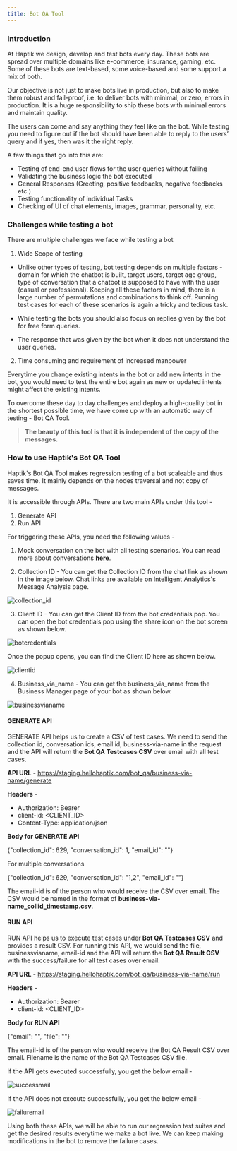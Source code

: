 ```yaml
---
title: Bot QA Tool
---
```


### Introduction

At Haptik we design, develop and test bots every day. These bots are spread over multiple domains like e-commerce, insurance, gaming, etc. Some of these bots are text-based, some voice-based and some support a mix of both.

Our objective is not just to make bots live in production, but also to make them robust and fail-proof, i.e. to deliver bots with minimal, or zero, errors in production. It is a huge responsibility to ship these bots with minimal errors and maintain quality.

The users can come and say anything they feel like on the bot. While testing you need to figure out if the bot should have been able to reply to the users’ query and if yes, then was it the right reply. 

A few things that go into this are:

- Testing of end-end user flows for the user queries without failing
- Validating the business logic the bot executed
- General Responses (Greeting, positive feedbacks, negative feedbacks etc.)
- Testing functionality of individual Tasks
- Checking of UI of chat elements, images, grammar, personality, etc.

### Challenges while testing a bot

There are multiple challenges we face while testing a bot

1. Wide Scope of testing
 
  - Unlike other types of testing, bot testing depends on multiple factors - domain for which the chatbot is built, target users, target age group, type of conversation that a chatbot is supposed to have with the user (casual or professional). Keeping all these factors in mind, there is a large number of permutations and combinations to think off. Running test cases for each of these scenarios is again a tricky and tedious task.
 
  - While testing the bots you should also focus on replies given by the bot for free form queries.
 
  - The response that was given by the bot when it does not understand the user queries. 
 
2. Time consuming and requirement of increased manpower

Everytime you change existing intents in the bot or add new intents in the bot, you would need to test the entire bot again as new or updated intents might affect the existing intents.

To overcome these day to day challenges and deploy a high-quality bot in the shortest possible time,  we have come up with an automatic way of testing - Bot QA Tool.

> **The beauty of this tool is that it is independent of the copy of the messages.**

### How to use Haptik's Bot QA Tool

Haptik's Bot QA Tool makes regression testing of a bot scaleable and thus saves time. It mainly depends on the nodes traversal and not copy of messages. 

It is accessible through APIs. There are two main APIs under this tool -

1. Generate API
2. Run API

For triggering these APIs, you need the following values -

1. Mock conversation on the bot with all testing scenarios. You can read more about conversations [**here**](https://docs.haptik.ai/bot-analytics/overview#conversations).

2. Collection ID - You can get the Collection ID from the chat link as shown in the image below. Chat links are available on Intelligent Analytics's Message Analysis page.

![collection_id](/assets/collection_id.png)

3. Client ID - You can get the Client ID from the bot credentials pop. You can open the bot credentials pop using the share icon on the bot screen as shown below.

![botcredentials](/assets/botcredentials.png)

Once the popup opens, you can find the Client ID here as shown below.

![clientid](/assets/clientid.png)

4. Business_via_name - You can get the business_via_name from the Business Manager page of your bot as shown below.

![businessvianame](/assets/businessvianame.png)

#### **GENERATE API**

GENERATE API helps us to create a CSV of test cases. We need to send the collection id, conversation ids, email id, business-via-name in the request and the API will return the **Bot QA Testcases CSV** over email with all test cases.

**API URL** - https://staging.hellohaptik.com/bot_qa/business-via-name/generate

**Headers** -

- Authorization: Bearer <TOKEN>
- client-id: <CLIENT_ID>
- Content-Type: application/json

**Body for GENERATE API**

{"collection_id": 629, "conversation_id": 1, "email_id": "<email-id>"}
 
For multiple conversations

{"collection_id": 629, "conversation_id": "1,2", "email_id": "<email-id>"}
 
The email-id is of the person who would receive the CSV over email. The CSV would be named in the format of **business-via-name_collid_timestamp.csv**.

#### **RUN API**

RUN API helps us to execute test cases under **Bot QA Testcases CSV** and provides a result CSV. For running this API, we would send the file, businessvianame, email-id and the API will return the **Bot QA Result CSV** with the success/failure for all test cases over email.

**API URL** - https://staging.hellohaptik.com/bot_qa/business-via-name/run

**Headers** -

- Authorization: Bearer <TOKEN>
- client-id: <CLIENT_ID>

**Body for RUN API**

{"email": "<email-id>", "file": "<filename>"}
 
The email-id is of the person who would receive the Bot QA Result CSV over email. Filename is the name of the Bot QA Testcases CSV file.

If the API gets executed successfully, you get the below email -

![successmail](/assets/successmail.png)

If the API does not execute successfully, you get the below email -

![failuremail](/assets/failuremail.png)

Using both these APIs, we will be able to run our regression test suites and get the desired results everytime we make a bot live. We can keep making modifications in the bot to remove the failure cases.
